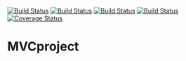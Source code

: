 [![Build Status](http://localhost:8080/job/MonsterValue_Crew/badge/icon)](http://localhost:8080/job/MonsterValue_Crew/)
[![Build Status](http://localhost:8080/buildStatus/icon?job=MonsterValue_Crew)](http://localhost:8080/job/MonsterValue_Crew/)
[![Build Status](http://localhost:8080/job/MonsterValue_Crew/badge/icon)](http://localhost:8080/job/MonsterValue_Crew)
[![Build Status](http://localhost:8080/buildStatus/icon?job=MonsterValue_Crew)](http://localhost:8080/job/MonsterValue_Crew)
[![Coverage Status](https://coveralls.io/repos/github/MonsterValueCrew/MVCproject/badge.svg?branch=master)](https://coveralls.io/github/MonsterValueCrew/MVCproject?branch=master)

# MVCproject
